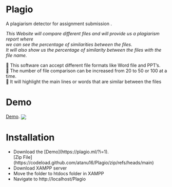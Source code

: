 # Plagio
A plagiarism detector for assignment submission .

<p> <em>This Website will compare different files and will provide us a plagiarism report where <br>
we can see the percentage of similarities between the files. <br>
It will also show us the percentage of similarity between the files with the file name.<br></em></p>


 This software can accept different file formats like Word file and PPT’s. <br>
 The number of file comparison can be increased from 20 to 50 or 100 at a time.<br>
 It will highlight the main lines or words that are similar between the files</li><br>


<h1>Demo</h1>

[Demo](https://plagio.ml/?i=1). 
<img align="center" src="https://user-images.githubusercontent.com/83860778/208317695-04a2826a-c194-4974-a6d8-2be8e40233e4.png">

<h1>Installation</h1>
<ul>
<li>Download the [Demo](https://plagio.ml/?i=1).  </li> 
[Zip File](https://codeload.github.com/atanu16/Plagio/zip/refs/heads/main)
<li>Download XAMPP server</li>
<li>Move the folder to htdocs folder in XAMPP </li>
<li>Navigate to http://localhost/Plagio</li>
</ul>




